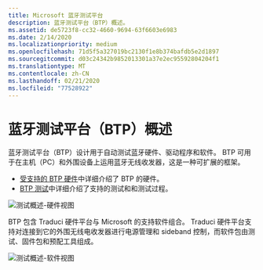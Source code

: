 ```yaml
---
title: Microsoft 蓝牙测试平台
description: 蓝牙测试平台（BTP）概述。
ms.assetid: de5723f8-cc32-4660-9694-63f6603e6983
ms.date: 2/14/2020
ms.localizationpriority: medium
ms.openlocfilehash: 71d5f5a327019bc2130f1e8b374bafdb5e2d1897
ms.sourcegitcommit: d03c24342b9852013301a37e2ec95592804204f1
ms.translationtype: MT
ms.contentlocale: zh-CN
ms.lasthandoff: 02/21/2020
ms.locfileid: "77528922"
---
```

# <a name="bluetooth-test-platform-btp-overview"></a>蓝牙测试平台（BTP）概述

蓝牙测试平台（BTP）设计用于自动测试蓝牙硬件、驱动程序和软件。 BTP 可用于在主机（PC）和外围设备上运用蓝牙无线收发器，这是一种可扩展的框架。

- [受支持的 BTP 硬件](testing-BTP-hw.md)中详细介绍了 BTP 的硬件。
- [BTP 测试](testing-BTP-Tests.md)中详细介绍了支持的测试和和测试过程。

![测试概述-硬件视图](images/btp-hwOverview.png)

 BTP 包含 Traduci 硬件平台与 Microsoft 的支持软件组合。 Traduci 硬件平台支持对连接到它的外围无线电收发器进行电源管理和 sideband 控制，而软件包由测试、固件包和预配工具组成。

![测试概述-软件视图](images/btp-swOverview.png)
